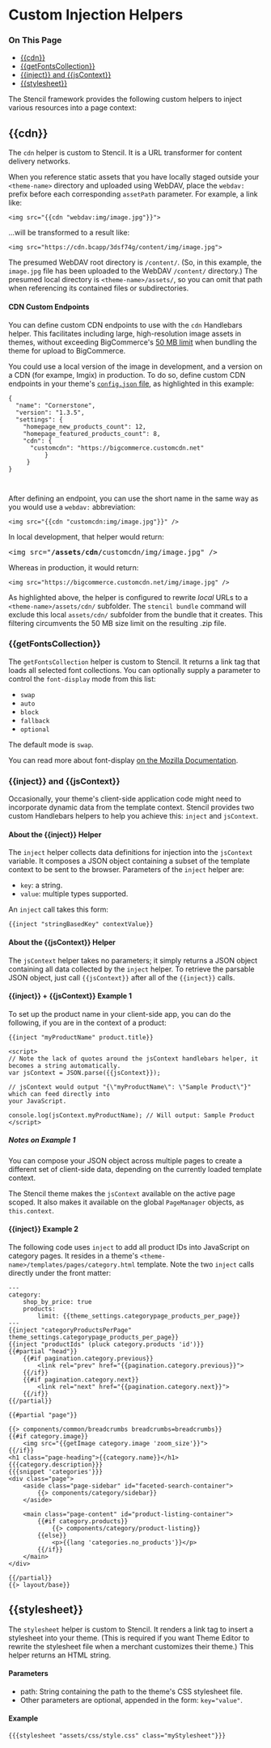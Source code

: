 <h1>Custom Injection Helpers</h1>

<div class="otp" id="no-index">
	<h3> On This Page </h3>
	<ul>
    <li><a href="#handlebars_cdn">{{cdn}}</a></li>
    <li><a href="#handlebars_getfontscollection">{{getFontsCollection}}</a></li>
    <li><a href="#handlebars_inject-and-jscontext">{{inject}} and {{jsContext}}</a></li>
    <li><a href="#handlebars_stylesheet">{{stylesheet}}</a></li>
	</ul>
</div>

<a href='#handlebars_cdn' aria-hidden='true' class='block-anchor'  id='handlebars_cdn'></a>

The Stencil framework provides the following custom helpers to inject various resources into a page context:

## {{cdn}}

The `cdn` helper is custom to Stencil. It is a URL transformer for content delivery networks.

When you reference static assets that you have locally staged outside your `<theme-name>` directory and uploaded using WebDAV, place the `webdav:` prefix before each corresponding `assetPath` parameter. For example, a link like:

```
<img src="{{cdn "webdav:img/image.jpg"}}">
```

...will be transformed to a result like:

```
<img src="https://cdn.bcapp/3dsf74g/content/img/image.jpg">
```

The presumed WebDAV root directory is `/content/`. (So, in this example, the `image.jpg` file has been uploaded to the WebDAV `/content/` directory.) The presumed local directory is `<theme-name>/assets/`, so you can omit that path when referencing its contained files or subdirectories.


#### CDN Custom Endpoints

You can define custom CDN endpoints to use with the `cdn` Handlebars helper. This facilitates including large, high-resolution image assets in themes, without exceeding BigCommerce's [50 MB limit](/stencil-docs/prepare-and-upload-a-theme/bundling-and-uploading) when bundling the theme for upload to BigCommerce. 

You could use a local version of the image in development, and a version on a CDN (for exampe, Imgix) in production. To do so, define custom CDN endpoints in your theme's [`config.json` file](/stencil-docs/stencil-theme-editor/config-json-metadata), as highlighted in this example:

```
{
  "name": "Cornerstone",
  "version": "1.3.5",
  "settings": {
    "homepage_new_products_count": 12,
    "homepage_featured_products_count": 8,
    "cdn": {
      "customcdn": "https://bigcommerce.customcdn.net"
          }
     }
}

 
```

After defining an endpoint, you can use the short name in the same way as you would use a `webdav:` abbreviation:

```
<img src="{{cdn "customcdn:img/image.jpg"}}" />
```

In local development, that helper would return:

<pre>&lt;img src="<b>/assets/cdn/</b>customcdn/img/image.jpg" /&gt;
</pre>

Whereas in production, it would return:

```
<img src="https://bigcommerce.customcdn.net/img/image.jpg" />
```

As highlighted above, the helper is configured to rewrite *local* URLs to a `<theme-name>/assets/cdn/` subfolder. The `stencil bundle` command will exclude this local `assets/cdn/` subfolder from the bundle that it creates. This filtering circumvents the 50 MB size limit on the resulting .zip file.




<a href='#handlebars_getfontscollection' aria-hidden='true' class='block-anchor'  id='handlebars_getfontscollection'></a>

### {{getFontsCollection}}

The `getFontsCollection` helper is custom to Stencil. It returns a link tag that loads all selected font collections. You can optionally supply a parameter to control the `font-display` mode from this list:
- `swap`
- `auto`
- `block`
- `fallback`
- `optional`

The default mode is `swap`.

You can read more about font-display [on the Mozilla Documentation](https://developer.mozilla.org/en-US/docs/Web/CSS/@font-face/font-display).



<a href='#handlebars_inject-and-jscontext' aria-hidden='true' class='block-anchor'  id='handlebars_inject-and-jscontext'></a>

### {{inject}} and {{jsContext}}

Occasionally, your theme's client-side application code might need to incorporate dynamic data from the template context. Stencil provides two custom Handlebars helpers to help you achieve this: `inject`  and `jsContext`.

#### About the {{inject}} Helper

The `inject` helper collects data definitions for injection into the `jsContext` variable. It composes a JSON object containing a subset of the template context to be sent to the browser. Parameters of the `inject` helper are:

- `key`: a string.
- `value`: multiple types supported. 

An `inject` call takes this form:

```
{{inject "stringBasedKey" contextValue}}
```

#### About the {{jsContext}} Helper

The `jsContext` helper takes no parameters; it simply returns a JSON object containing all data collected by the `inject` helper. To retrieve the parsable JSON object, just call `{{jsContext}}` after all of the `{{inject}}` calls.


#### {{inject}} + {{jsContext}} Example 1

To set up the product name in your client-side app, you can do the following, if you are in the context of a product:

```
{{inject "myProductName" product.title}}

<script>
// Note the lack of quotes around the jsContext handlebars helper, it becomes a string automatically.
var jsContext = JSON.parse({{jsContext}}); 

// jsContext would output "{\"myProductName\": \"Sample Product\"}" which can feed directly into 
your JavaScript.

console.log(jsContext.myProductName); // Will output: Sample Product
</script>
```

##### Notes on Example 1

You can compose your JSON object across multiple pages to create a different set of client-side data, depending on the currently loaded template context.

The Stencil theme makes the `jsContext` available on the active page scoped. It also makes it available on the global `PageManager` objects, as `this.context`.

#### {{inject}} Example 2

The following code uses `inject` to add all product IDs into JavaScript on category pages. It resides in a theme's `<theme-name>/templates/pages/category.html` template. Note the two `inject` calls directly under the front matter:

```
---
category:
    shop_by_price: true
    products:
        limit: {{theme_settings.categorypage_products_per_page}}
---
{{inject "categoryProductsPerPage" theme_settings.categorypage_products_per_page}}
{{inject "productIds" (pluck category.products 'id')}}
{{#partial "head"}}
    {{#if pagination.category.previous}}
        <link rel="prev" href="{{pagination.category.previous}}">
    {{/if}}
    {{#if pagination.category.next}}
        <link rel="next" href="{{pagination.category.next}}">
    {{/if}}
{{/partial}}

{{#partial "page"}}

{{> components/common/breadcrumbs breadcrumbs=breadcrumbs}}
{{#if category.image}}
    <img src="{{getImage category.image 'zoom_size'}}">
{{/if}}
<h1 class="page-heading">{{category.name}}</h1>
{{{category.description}}}
{{{snippet 'categories'}}}
<div class="page">
    <aside class="page-sidebar" id="faceted-search-container">
        {{> components/category/sidebar}}
    </aside>

    <main class="page-content" id="product-listing-container">
        {{#if category.products}}
            {{> components/category/product-listing}}
        {{else}}
            <p>{{lang 'categories.no_products'}}</p>
        {{/if}}
    </main>
</div>

{{/partial}}
{{> layout/base}}
```



<a href='#handlebars_stylesheet' aria-hidden='true' class='block-anchor'  id='handlebars_stylesheet'></a>

## {{stylesheet}}

The `stylesheet` helper is custom to Stencil. It renders a link tag to insert a stylesheet into your theme. (This is required if you want Theme Editor to rewrite the stylesheet file when a merchant customizes their theme.) This helper returns an HTML string.

#### Parameters

- path: String containing the path to the theme's CSS stylesheet file.
- Other parameters are optional, appended in the form: `key="value"`.

#### Example

```
{{{stylesheet "assets/css/style.css" class="myStylesheet"}}}
```

